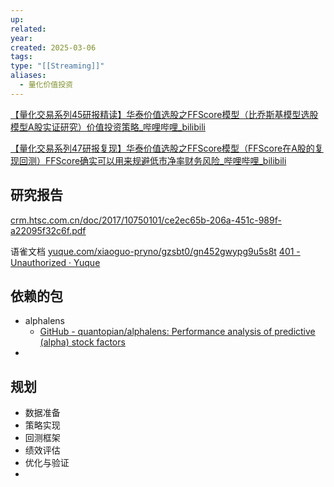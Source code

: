 ```yaml
---
up: 
related: 
year: 
created: 2025-03-06
tags: 
type: "[[Streaming]]"
aliases:
  - 量化价值投资
---
```

[【量化交易系列45研报精读】华泰价值选股之FFScore模型（比乔斯基模型选股模型A股实证研究）价值投资策略\_哔哩哔哩\_bilibili](https://www.bilibili.com/video/BV1rUPNeJEBb/?spm_id_from=333.1387.homepage.video_card.click&vd_source=6d4ef5f8b8b73d69ea854cb9321a50ac)

[【量化交易系列47研报复现】华泰价值选股之FFScore模型（FFScore在A股的复现回测）FFScore确实可以用来规避低市净率财务风险\_哔哩哔哩\_bilibili](https://www.bilibili.com/video/BV1kG9pYrEif/?spm_id_from=333.1387.favlist.content.click&vd_source=6d4ef5f8b8b73d69ea854cb9321a50ac)

## 研究报告
[crm.htsc.com.cn/doc/2017/10750101/ce2ec65b-206a-451c-989f-a22095f32c6f.pdf](https://crm.htsc.com.cn/doc/2017/10750101/ce2ec65b-206a-451c-989f-a22095f32c6f.pdf)


语雀文档
[yuque.com/xiaoguo-pryno/gzsbt0/gn452gwypg9u5s8t](https://www.yuque.com/xiaoguo-pryno/gzsbt0/gn452gwypg9u5s8t)
[401 - Unauthorized · Yuque](https://www.yuque.com/xiaoguo-pryno/gzsbt0/wviunauooe1dei3f)


## 依赖的包

- alphalens
	- [GitHub - quantopian/alphalens: Performance analysis of predictive (alpha) stock factors](https://github.com/quantopian/alphalens)
- 

## 规划


- 数据准备
- 策略实现
- 回测框架
- 绩效评估
- 优化与验证
- 